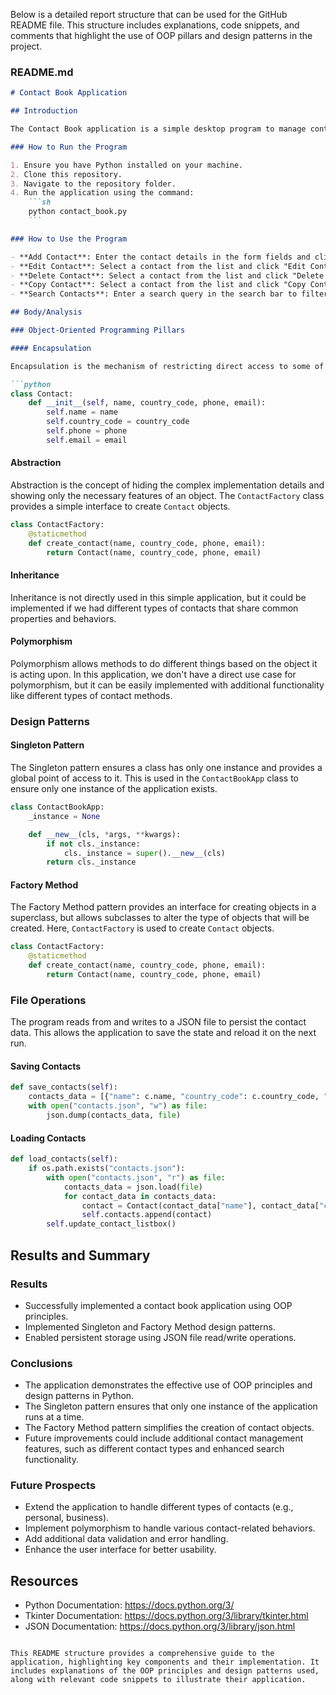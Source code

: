 Below is a detailed report structure that can be used for the GitHub README file. This structure includes explanations, code snippets, and comments that highlight the use of OOP pillars and design patterns in the project.

### README.md

```markdown
# Contact Book Application

## Introduction

The Contact Book application is a simple desktop program to manage contact information, including names, phone numbers, and email addresses. This application demonstrates the use of Object-Oriented Programming (OOP) principles and design patterns in Python.

### How to Run the Program

1. Ensure you have Python installed on your machine.
2. Clone this repository.
3. Navigate to the repository folder.
4. Run the application using the command:
    ```sh
    python contact_book.py
    ```

### How to Use the Program

- **Add Contact**: Enter the contact details in the form fields and click the "Add Contact" button.
- **Edit Contact**: Select a contact from the list and click "Edit Contact" to modify the details.
- **Delete Contact**: Select a contact from the list and click "Delete Contact" to remove the contact.
- **Copy Contact**: Select a contact from the list and click "Copy Contact" to copy the contact details to the clipboard.
- **Search Contacts**: Enter a search query in the search bar to filter contacts.

## Body/Analysis

### Object-Oriented Programming Pillars

#### Encapsulation

Encapsulation is the mechanism of restricting direct access to some of an object's components, which can prevent the accidental modification of data. In this program, the `Contact` class encapsulates the contact details.

```python
class Contact:
    def __init__(self, name, country_code, phone, email):
        self.name = name
        self.country_code = country_code
        self.phone = phone
        self.email = email
```

#### Abstraction

Abstraction is the concept of hiding the complex implementation details and showing only the necessary features of an object. The `ContactFactory` class provides a simple interface to create `Contact` objects.

```python
class ContactFactory:
    @staticmethod
    def create_contact(name, country_code, phone, email):
        return Contact(name, country_code, phone, email)
```

#### Inheritance

Inheritance is not directly used in this simple application, but it could be implemented if we had different types of contacts that share common properties and behaviors.

#### Polymorphism

Polymorphism allows methods to do different things based on the object it is acting upon. In this application, we don't have a direct use case for polymorphism, but it can be easily implemented with additional functionality like different types of contact methods.

### Design Patterns

#### Singleton Pattern

The Singleton pattern ensures a class has only one instance and provides a global point of access to it. This is used in the `ContactBookApp` class to ensure only one instance of the application exists.

```python
class ContactBookApp:
    _instance = None

    def __new__(cls, *args, **kwargs):
        if not cls._instance:
            cls._instance = super().__new__(cls)
        return cls._instance
```

#### Factory Method

The Factory Method pattern provides an interface for creating objects in a superclass, but allows subclasses to alter the type of objects that will be created. Here, `ContactFactory` is used to create `Contact` objects.

```python
class ContactFactory:
    @staticmethod
    def create_contact(name, country_code, phone, email):
        return Contact(name, country_code, phone, email)
```

### File Operations

The program reads from and writes to a JSON file to persist the contact data. This allows the application to save the state and reload it on the next run.

#### Saving Contacts

```python
def save_contacts(self):
    contacts_data = [{"name": c.name, "country_code": c.country_code, "phone": c.phone, "email": c.email} for c in self.contacts]
    with open("contacts.json", "w") as file:
        json.dump(contacts_data, file)
```

#### Loading Contacts

```python
def load_contacts(self):
    if os.path.exists("contacts.json"):
        with open("contacts.json", "r") as file:
            contacts_data = json.load(file)
            for contact_data in contacts_data:
                contact = Contact(contact_data["name"], contact_data["country_code"], contact_data["phone"], contact_data["email"])
                self.contacts.append(contact)
        self.update_contact_listbox()
```

## Results and Summary

### Results

- Successfully implemented a contact book application using OOP principles.
- Implemented Singleton and Factory Method design patterns.
- Enabled persistent storage using JSON file read/write operations.

### Conclusions

- The application demonstrates the effective use of OOP principles and design patterns in Python.
- The Singleton pattern ensures that only one instance of the application runs at a time.
- The Factory Method pattern simplifies the creation of contact objects.
- Future improvements could include additional contact management features, such as different contact types and enhanced search functionality.

### Future Prospects

- Extend the application to handle different types of contacts (e.g., personal, business).
- Implement polymorphism to handle various contact-related behaviors.
- Add additional data validation and error handling.
- Enhance the user interface for better usability.

## Resources

- Python Documentation: https://docs.python.org/3/
- Tkinter Documentation: https://docs.python.org/3/library/tkinter.html
- JSON Documentation: https://docs.python.org/3/library/json.html

```

This README structure provides a comprehensive guide to the application, highlighting key components and their implementation. It includes explanations of the OOP principles and design patterns used, along with relevant code snippets to illustrate their application.
